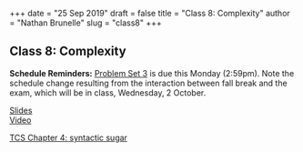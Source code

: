 +++
date = "25 Sep 2019"
draft = false
title = "Class 8: Complexity"
author = "Nathan Brunelle"
slug = "class8"
+++

## Class 8: Complexity

**Schedule Reminders:** [Problem Set 3](/ps3) is due this Monday (2:59pm). Note the schedule change resulting from the interaction between fall break and the exam, which will be in class, Wednesday, 2 October.

[Slides](https://www.dropbox.com/s/vyay005hr199it9/class8_written.pptx?dl=0)  
[Video](https://uva.hosted.panopto.com/Panopto/Pages/Viewer.aspx?id=54e0e8a0-c35a-4158-bbd9-aad101416a76)

[TCS Chapter 4: syntactic sugar](https://introtcs.org/public/lec_03a_computing_every_function.html)

